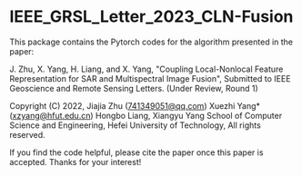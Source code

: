# IEEE_GRSL_Letter_2023_CLN-Fusion
This package contains the Pytorch codes for the algorithm presented in the paper:

J. Zhu, X. Yang, H. Liang, and X. Yang, "Coupling Local-Nonlocal Feature Representation for SAR and Multispectral Image Fusion", Submitted to IEEE Geoscience and Remote Sensing Letters. (Under Review, Round 1)

Copyright (C) 2022, Jiajia Zhu (741349051@qq.com) Xuezhi Yang* (xzyang@hfut.edu.cn) Hongbo Liang, Xiangyu Yang School of Computer Science and Engineering, Hefei University of Technology, All rights reserved.

If you find the code helpful, please cite the paper once this paper is accepted. Thanks for your interest!

